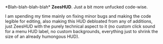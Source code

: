 \*Blah-blah-blah-blah\* __ZeesHUD__. Just a bit more unfucked code-wise.

I am spending my time mainly on fixing minor bugs and making the code legible for editing, also making this HUD debloated from any of additions, just ZeesHUD with the purely technical aspect to it (no custom click sound for a menu HUD label, no custom backgrounds, everything just to shrink the size of an already humongous HUD).
